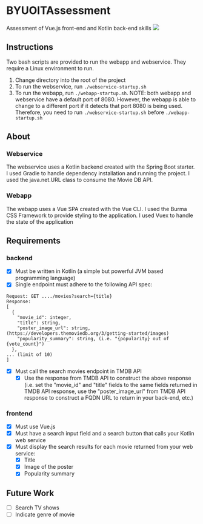 # BYUOITAssessment
Assessment of Vue.js front-end and Kotlin back-end skills
![](Screencast-from-01-12-2019-07_04_02-PM.gif)

## Instructions
Two bash scripts are provided to run the webapp and webservice. They require a Linux environment to run.

1. Change directory into the root of the project
2. To run the webservice, run `./webservice-startup.sh`
3. To run the webapp, run `./webapp-startup.sh`. NOTE: both webapp and webservice have a default port of 8080. However, the webapp is able to change to a different port if it detects that port 8080 is being used. Therefore, you need to run `./webservice-startup.sh` before `./webapp-startup.sh`

## About
### Webservice
The webservice uses a Kotlin backend created with the Spring Boot starter. I used Gradle to handle dependency installation and running the project. I used the java.net.URL class to consume the Movie DB API.

### Webapp
The webapp uses a Vue SPA created with the Vue CLI. I used the Burma CSS Framework to provide styling to the application. I used Vuex to handle the state of the application

## Requirements
### backend
  - [x] Must be written in Kotlin (a simple but powerful JVM based programming language)
  - [x] Single endpoint must adhere to the following API spec:
```
Request: GET ..../movies?search={title}
Response:
[
  {
    "movie_id": integer,
    "title": string,
    "poster_image_url": string, (https://developers.themoviedb.org/3/getting-started/images)
    "popularity_summary": string, (i.e. "{popularity} out of {vote_count}")
  },
... (limit of 10)
]
```
  - [x] Must call the search movies endpoint in TMDB API
    - [x] Use the response from TMDB API to construct the above response (i.e. set the "movie_id" and "title" fields to the same fields returned in TMDB API response, use the "poster_image_url" from TMDB API response to construct a FQDN URL to return in your back-end, etc.)

### frontend
  - [x] Must use Vue.js
  - [x] Must have a search input field and a search button that calls your Kotlin web service
  - [x] Must display the search results for each movie returned from your web service:
    - [x] Title
    - [x] Image of the poster
    - [x] Popularity summary

## Future Work
  - [ ] Search TV shows
  - [ ] Indicate genre of movie
